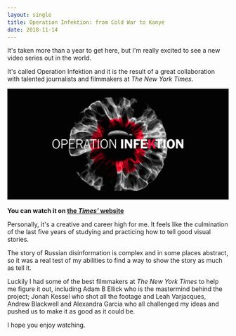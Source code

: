 ```yaml
---
layout: single
title: Operation Infektion: from Cold War to Kanye
date: 2018-11-14
---
```


It's taken more than a year to get here, but I'm really excited to see a new video series out in the world.

It's called Operation Infektion and it is the result of a great collaboration with talented journalists and filmmakers at *The New York Times*.

![Operation Infektion logo](/images/operationinfektion.gif)

**You can watch it on [the *Times'* website](https://www.nytimes.com/2018/11/12/opinion/russia-meddling-disinformation-fake-news-elections.html)**

Personally, it's a creative and career high for me. It feels like the culmination of the last five years of studying and practicing how to tell good visual stories. 

The story of Russian disinformation is complex and in some places abstract, so it was a real test of my abilities to find a way to show the story as much as tell it. 

Luckily I had some of the best filmmakers at *The New York Times* to help me figure it out, including Adam B Ellick who is the mastermind behind the project; Jonah Kessel who shot all the footage and Leah Varjacques, Andrew Blackwell and Alexandra Garcia who all challenged my ideas and pushed us to make it as good as it could be.

I hope you enjoy watching. 